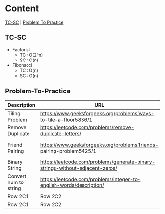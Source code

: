 # Content
[TC-SC](#TC-SC) | [Problem To Practice](#Problem-To-Practice)

## TC-SC
- Factorial
  - TC : O(2^n)
  - SC : O(n)
- Fibonacci
  - TC : O(n)
  - SC : O(n)
## Problem-To-Practice
| Description           | URL                                                                  | Remark         |
|-----------------------|----------------------------------------------------------------------|----------------|
| Tiling Problem        | https://www.geeksforgeeks.org/problems/ways-to-tile-a-floor5836/1    | Recursion + DP |
| Remove Duplicate      | https://leetcode.com/problems/remove-duplicate-letters/              |                |
| Friend Pairing        | https://www.geeksforgeeks.org/problems/friends-pairing-problem5425/1 |util(n-1) + (n-1) * util(n-2)              |
| Binary String         | https://leetcode.com/problems/generate-binary-strings-without-adjacent-zeros/                                                         |                |
| Convert num to string | https://leetcode.com/problems/integer-to-english-words/description/                                                              |                |
| Row 2C1               | Row 2C2                                                              |                |
| Row 2C1               | Row 2C2                                                              |                |
